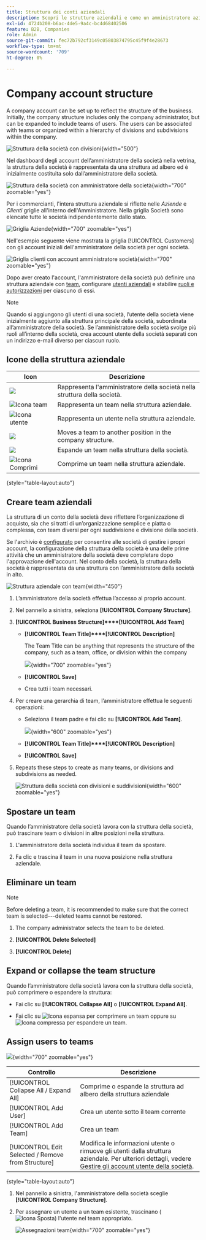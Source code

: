 ```yaml
---
title: Struttura dei conti aziendali
description: Scopri le strutture aziendali e come un amministratore aziendale può definirle per supportare i flussi di lavoro e le politiche aziendali.
exl-id: 4724b208-b6ac-4de5-9a4c-bc4d68402506
feature: B2B, Companies
role: Admin
source-git-commit: fec72b792cf3149c05803874795c45f9f4e28673
workflow-type: tm+mt
source-wordcount: '709'
ht-degree: 0%

---
```


# Company account structure

A company account can be set up to reflect the structure of the business. Initially, the company structure includes only the company administrator, but can be expanded to include teams of users. The users can be associated with teams or organized within a hierarchy of divisions and subdivisions within the company.

![Struttura della società con divisioni](./assets/company-structure-diagram.svg){width="500"}

Nel dashboard degli account dell’amministratore della società nella vetrina, la struttura della società è rappresentata da una struttura ad albero ed è inizialmente costituita solo dall’amministratore della società.

![Struttura della società con amministratore della società](./assets/company-structure-tree-admin.png){width="700" zoomable="yes"}

Per i commercianti, l&#39;intera struttura aziendale si riflette nelle _Aziende_ e _Clienti_ griglie all&#39;interno dell&#39;Amministratore. Nella griglia Società sono elencate tutte le società indipendentemente dallo stato.

![Griglia Aziende](./assets/companies-grid.png){width="700" zoomable="yes"}

Nell&#39;esempio seguente viene mostrata la griglia [!UICONTROL Customers] con gli account iniziali dell&#39;amministratore della società per ogni società.

![Griglia clienti con account amministratore società](./assets/company-admin-user-account.png){width="700" zoomable="yes"}

Dopo aver creato l&#39;account, l&#39;amministratore della società può definire una struttura aziendale con [team](account-company-structure.md), configurare [utenti aziendali](account-company-users.md) e stabilire [ruoli e autorizzazioni](account-company-roles-permissions.md) per ciascuno di essi.

>[!NOTE]
>
>Quando si aggiungono gli utenti di una società, l’utente della società viene inizialmente aggiunto alla struttura principale della società, subordinata all’amministratore della società. Se l’amministratore della società svolge più ruoli all’interno della società, crea account utente della società separati con un indirizzo e-mail diverso per ciascun ruolo.

## Icone della struttura aziendale

| Icon | Descrizione |
| ---- | ----------------- |
| ![](./assets/company-icon-admin.png) | Rappresenta l&#39;amministratore della società nella struttura della società. |
| ![Icona team](./assets/company-icon-team.png) | Rappresenta un team nella struttura aziendale. |
| ![Icona utente](./assets/company-icon-user.png) | Rappresenta un utente nella struttura aziendale. |
| ![](./assets/company-icon-move.png) | Moves a team to another position in the company structure. |
| ![](./assets/company-icon-expand.png) | Espande un team nella struttura della società. |
| ![Icona Comprimi](./assets/company-icon-collapse.png) | Comprime un team nella struttura aziendale. |

{style="table-layout:auto"}

## Creare team aziendali

La struttura di un conto della società deve riflettere l’organizzazione di acquisto, sia che si tratti di un’organizzazione semplice e piatta o complessa, con team diversi per ogni suddivisione e divisione della società.

Se l&#39;archivio è [configurato](enable-basic-features.md) per consentire alle società di gestire i propri account, la configurazione della struttura della società è una delle prime attività che un amministratore della società deve completare dopo l&#39;approvazione dell&#39;account. Nel conto della società, la struttura della società è rappresentata da una struttura con l’amministratore della società in alto.

![Struttura aziendale con team](./assets/company-structure-teams-diagram.svg){width="450"}

1. L’amministratore della società effettua l’accesso al proprio account.

1. Nel pannello a sinistra, seleziona **[!UICONTROL Company Structure]**.

1. **[!UICONTROL Business Structure]****[!UICONTROL Add Team]**

   - **[!UICONTROL Team Title]****[!UICONTROL Description]**

     The Team Title can be anything that represents the structure of the company, such as a team, office, or division within the company

     ![](./assets/company-structure-add-team.png){width="700" zoomable="yes"}

   - **[!UICONTROL Save]**

   - Crea tutti i team necessari.

1. Per creare una gerarchia di team, l’amministratore effettua le seguenti operazioni:

   - Seleziona il team padre e fai clic su **[!UICONTROL Add Team]**.

     ![](./assets/company-structure-northwest-division.png){width="600" zoomable="yes"}

   - **[!UICONTROL Team Title]****[!UICONTROL Description]**

   - **[!UICONTROL Save]**

1. Repeats these steps to create as many teams, or divisions and subdivisions as needed.

   ![Struttura della società con divisioni e suddivisioni](./assets/company-structure-divisions.png){width="600" zoomable="yes"}

## Spostare un team

Quando l’amministratore della società lavora con la struttura della società, può trascinare team o divisioni in altre posizioni nella struttura.

1. L&#39;amministratore della società individua il team da spostare.

1. Fa clic e trascina il team in una nuova posizione nella struttura aziendale.

## Eliminare un team

>[!NOTE]
>
>Before deleting a team, it is recommended to make sure that the correct team is selected---deleted teams cannot be restored.

1. The company administrator selects the team to be deleted.

1. **[!UICONTROL Delete Selected]**

1. **[!UICONTROL Delete]**

## Expand or collapse the team structure

Quando l’amministratore della società lavora con la struttura della società, può comprimere o espandere la struttura:

- Fai clic su **[!UICONTROL Collapse All]** o **[!UICONTROL Expand All]**.

- Fai clic su ![Icona espansa](../assets/icon-display-collapse.png) per comprimere un team oppure su ![Icona compressa](../assets/icon-display-expand.png) per espandere un team.

## Assign users to teams

[](account-company-structure.md)

![](./assets/company-users-added.png){width="700" zoomable="yes"}

| Controllo | Descrizione |
|--- |--- |
| [!UICONTROL Collapse All / Expand All] | Comprime o espande la struttura ad albero della struttura aziendale |
| [!UICONTROL Add User] | Crea un utente sotto il team corrente |
| [!UICONTROL Add Team] | Crea un team |
| [!UICONTROL Edit Selected / Remove from Structure] | Modifica le informazioni utente o rimuove gli utenti dalla struttura aziendale. Per ulteriori dettagli, vedere [Gestire gli account utente della società](account-company-users.md). |

{style="table-layout:auto"}

1. Nel pannello a sinistra, l&#39;amministratore della società sceglie **[!UICONTROL Company Structure]**.

1. Per assegnare un utente a un team esistente, trascinano (![Icona Sposta](../assets/icon-move.png)) l&#39;utente nel team appropriato.

   ![Assegnazioni team](./assets/company-structure-teams-users-assigned.png){width="700" zoomable="yes"}
